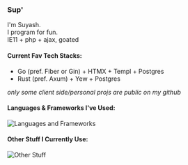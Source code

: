 ### Sup'
I'm Suyash.\
I program for fun.\
IE11 + php + ajax, goated

#### Current Fav Tech Stacks:
- Go (pref. Fiber or Gin) + HTMX + Templ + Postgres
- Rust (pref. Axum) + Yew + Postgres

_only some client side/personal projs are public on my github_ 

#### Languages & Frameworks I've Used:
<!---![Langs and Frameworks](https://skillicons.dev/icons?i=rust,yew,actix,rocket,go,htmx,ocaml,nodejs,express,js,ts,bun,elysia,electron,solidjs,svelte,astro,nextjs,gatsby,alpinejs,react,deno,c,cs,py,flask,django,dart,flutter,php,laravel,ruby,rails)--->
![Languages and Frameworks](https://cdn.jsdelivr.net/gh/Boolean-Autocrat/Boolean-Autocrat@main/langs-frameworks.svg)

#### Other Stuff I Currently Use:
<!---![Other Stuff](https://skillicons.dev/icons?i=bash,git,postgres,docker,kubernetes,nginx,kafka,rabbitmq,redis,pnpm,regex,sqlite,selenium,tailwind,threejs,neovim,vite,webpack)--->
![Other Stuff](https://cdn.jsdelivr.net/gh/Boolean-Autocrat/Boolean-Autocrat@main/other-stuff.svg)
